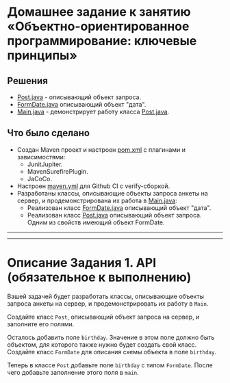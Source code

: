 # Домашнее задание к занятию «Объектно-ориентированное программирование: ключевые принципы»

## Решения
* <a href="https://github.com/Nephedov/9.Java/blob/main/src/main/java/ru/netology/json/Post.java">Post.java</a> - описывающий объект запроса.
* <a href="https://github.com/Nephedov/9.Java/blob/main/src/main/java/ru/netology/json/FormDate.java">FormDate.java</a> описывающий объект "дата".
* <a href="https://github.com/Nephedov/9.Java/blob/main/src/main/java/Main.java">Main.java</a> - демонстрирует работу класса
  <a href="https://github.com/Nephedov/9.Java/blob/main/src/main/java/ru/netology/json/Post.java">Post.java</a>.

## Что было сделано
* Создан Maven проект и настроен <a href="https://github.com/Nephedov/9.Java/blob/main/pom.xml">pom.xml</a> c плагинами и зависимостями:
  * JunitJupiter.
  * MavenSurefirePlugin.
  * JaCoCo.
* Настроен <a href="https://github.com/Nephedov/9.Java/blob/main/.github/workflows/maven.yml">maven.yml</a> для Github CI с verify-сборкой.
* Разработаны классы, описывающие объекты запроса анкеты на сервер, и продемонстрирована их работа в <a href="https://github.com/Nephedov/9.Java/blob/main/src/main/java/Main.java">Main.java</a>:
  * Реализован класс <a href="https://github.com/Nephedov/9.Java/blob/main/src/main/java/ru/netology/json/FormDate.java">FormDate.java</a> описывающий объект "дата".
  * Реализован класс <a href="https://github.com/Nephedov/9.Java/blob/main/src/main/java/ru/netology/json/Post.java">Post.java</a> описывающий объект запроса. Одним из свойств имеющий объект FormDate.

---
---


# Описание Задания 1. API (обязательное к выполнению)

Вашей задачей будет разработать классы, описывающие объекты запроса анкеты на сервер, и продемонстрировать их работу в `Main`.

Создайте класс `Post`, описывающий объект запроса на сервер, и заполните его полями.

Осталось добавить поле `birthday`. Значение в этом поле должно быть объектом, для которого также нужно будет создать свой класс. Создайте класс `FormDate` для описания схемы объекта в поле `birthday`.

Теперь в классе `Post` добавьте поле `birthday` с типом `FormDate`. После чего добавьте заполнение этого поля в `main`.
